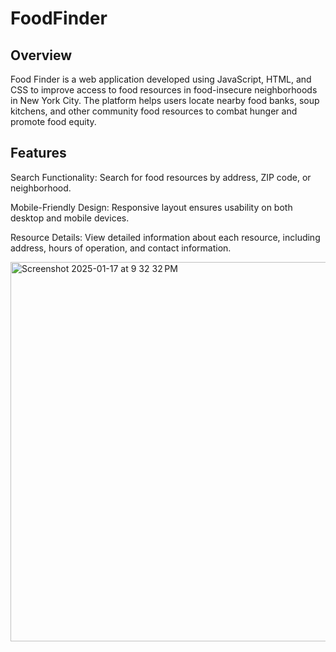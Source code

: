 # FoodFinder

## Overview

Food Finder is a web application developed using JavaScript, HTML, and CSS to improve access to food resources in food-insecure neighborhoods in New York City. The platform helps users locate nearby food banks, soup kitchens, and other community food resources to combat hunger and promote food equity.


## Features

Search Functionality: Search for food resources by address, ZIP code, or neighborhood.

Mobile-Friendly Design: Responsive layout ensures usability on both desktop and mobile devices.

Resource Details: View detailed information about each resource, including address, hours of operation, and contact information.

<img width="607" alt="Screenshot 2025-01-17 at 9 32 32 PM" src="https://github.com/user-attachments/assets/6b56a908-7be3-44a4-b5ee-9ac3f26f2665" />
